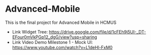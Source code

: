 # Advanced-Mobile

This is the final project for Advanced Mobile in HCMUS

- Link Widget Tree: https://drive.google.com/file/d/1cFEh9j5UI-_DT-EFour0mVkPGp12_dgG/view?usp=sharing
- Link Video Demo Milestone 1 - Mock UI: https://www.youtube.com/watch?v=L1deHl-FxM0
